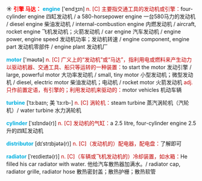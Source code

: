 ☀ <font color="red">**引擎 马达：**</font>
<font color="sky blue">**engine**</font> ['endӡɪn] 
<font color="#c00000">n. [C] 主要指交通工具的发动机或引擎：</font>four-cylinder engine 四缸发动机 / a 580-horsepower engine 一台580马力的发动机 / diesel engine 柴油发动机 / internal-combustion engine 内燃发动机 / aircraft, rocket engine 飞机发动机；火箭发动机 / car engine 汽车发动机 / engine power, engine speed 发动机功率；发动机转速 / engine component, engine part 发动机零部件 / engine plant 发动机厂 

<font color="sky blue">**motor**</font> ['məʊtə] 
<font color="#c00000">n. [C] 广义上的“发动机”或“马达”，指利用电或燃料来产生动力以驱动机器、交通工具、船只等运转的一种装置：</font>to start the motor 发动引擎 / large, powerful motor 大功率发动机 / small, tiny motor 小型发动机；微型发动机 / diesel, electric motor 柴油发动机；电动机 / rocket motor 火箭发动机 <font color="#c00000">adj. 只作前置定语，有引擎的；利用发动机来驱动的：</font>motor vehicles 机动车辆
           
<font color="sky blue">**turbine**</font> [ˈtɜ:baɪn; 美 ˈtɜ:rb-]
<font color="#c00000">n. [C] 涡轮机：</font>steam turbine 蒸汽涡轮机（汽轮机）/ water turbine 水力涡轮机
          
<font color="sky blue">**cylinder**</font> [ˈsɪlɪndə(r)]
<font color="#c00000">n. [C] 发动机的气缸：</font>a 2.5 litre, four-cylinder engine 2.5升的四缸发动机
           
<font color="sky blue">**distributor**</font> [dɪˈstrɪbjətə(r)]
<font color="#c00000">n. [C]（发动机的）配电器，配电盘：</font>了解即可
           
<font color="sky blue">**radiator**</font> [ˈreɪdieɪtə(r)]
<font color="#c00000">n. [C]（车辆或飞机发动机的）冷却装置，如水箱：</font>He filled his car radiator with water. 他给汽车散热器加满水。/ radiator cap, radiator grille, radiator hose 散热密封盖；散热护栅；散热软管

